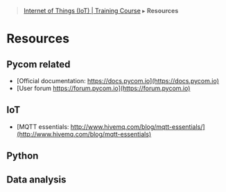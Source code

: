 > [Internet of Things (IoT) | Training Course](resources.md) ▸ **Resources**

# Resources

## Pycom related

* [Official documentation: https://docs.pycom.io](https://docs.pycom.io)
* [User forum https://forum.pycom.io](https://forum.pycom.io)

## IoT

* [MQTT essentials: http://www.hivemq.com/blog/mqtt-essentials/](http://www.hivemq.com/blog/mqtt-essentials)


## Python


## Data analysis






